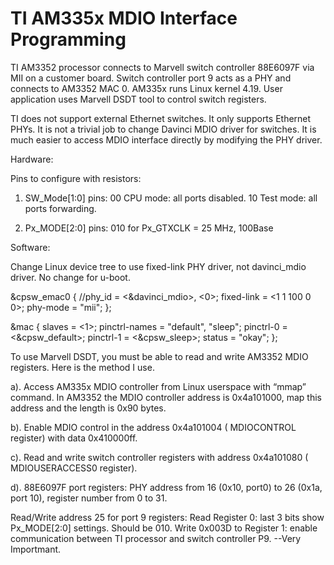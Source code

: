 # TI AM335x MDIO Interface Programming

TI AM3352 processor connects to Marvell switch controller 88E6097F via MII on a customer board. Switch controller port 9 acts as a PHY and connects to AM3352 MAC 0. AM335x runs Linux kernel 4.19. User application uses Marvell DSDT tool to control switch registers. 

TI does not support external Ethernet switches. It only supports Ethernet PHYs. It is not a trivial job to change Davinci MDIO driver for switches. It is much easier to access MDIO interface directly by modifying the PHY driver.  

Hardware:

Pins to configure with resistors:
1. SW_Mode[1:0] pins: 00 CPU mode: all ports disabled. 
10 Test mode: all ports forwarding.

2. Px_MODE[2:0] pins: 010 for Px_GTXCLK = 25 MHz, 100Base

Software:

Change Linux device tree to use fixed-link PHY driver, not davinci_mdio driver. No change for u-boot.

&cpsw_emac0 {
	//phy_id = <&davinci_mdio>, <0>;
	fixed-link = <1 1 100 0 0>;
	phy-mode = "mii";
};

&mac {
 slaves = <1>;
 pinctrl-names = "default", "sleep";
 pinctrl-0 = <&cpsw_default>;
 pinctrl-1 = <&cpsw_sleep>;
 status = "okay";
};

To use Marvell DSDT, you must be able to read and write AM3352 MDIO registers. Here is the method I use.

a). Access AM335x MDIO controller from Linux userspace with “mmap” command. In AM3352 the MDIO controller address is 0x4a101000, map this address and the length is 0x90 bytes.

b). Enable MDIO control in the address 0x4a101004 ( MDIOCONTROL register) with data 0x410000ff.

c). Read and write switch controller registers with address 0x4a101080 ( MDIOUSERACCESS0 register).

d). 88E6097F port registers: PHY address from 16 (0x10, port0) to 26 (0x1a, port 10), register number from 0 to 31. 

Read/Write address 25 for port 9 registers:
Read Register 0: last 3 bits show Px_MODE[2:0] settings. Should be 010. 
Write 0x003D to Register 1: enable communication between TI processor and switch controller P9. --Very Importmant.

